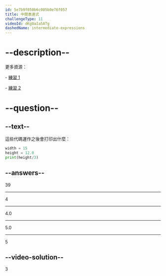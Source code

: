 ```yaml
---
id: 5e7b9f050b6c005b0e76f057
title: 中間表達式
challengeType: 11
videoId: dKgUaIa5ATg
dashedName: intermediate-expressions
---
```


# --description--

更多資源：

\- [練習 1](https://youtu.be/t_4DPwsaGDY)

\- [練習 2](https://youtu.be/wgkC8SxraAQ)

# --question--

## --text--

這些代碼運作之後會打印出什麼：

```python
width = 15
height = 12.0
print(height/3)
```

## --answers--

39

---

4

---

4.0

---

5.0

---

5

## --video-solution--

3


